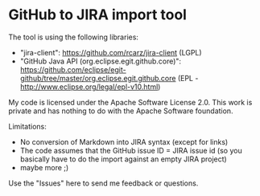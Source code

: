 # GitHub to JIRA import tool

The tool is using the following libraries:
- "jira-client": https://github.com/rcarz/jira-client (LGPL)
- "GitHub Java API (org.eclipse.egit.github.core)": https://github.com/eclipse/egit-github/tree/master/org.eclipse.egit.github.core (EPL - http://www.eclipse.org/legal/epl-v10.html)


My code is licensed under the Apache Software License 2.0.
This work is private and has nothing to do with the Apache Software foundation.


Limitations:
- No conversion of Markdown into JIRA syntax (except for links)
- The code assumes that the GitHub issue ID = JIRA issue id (so you basically have to do the import against an empty JIRA project)
- maybe more ;)

Use the "Issues" here to send me feedback or questions.
